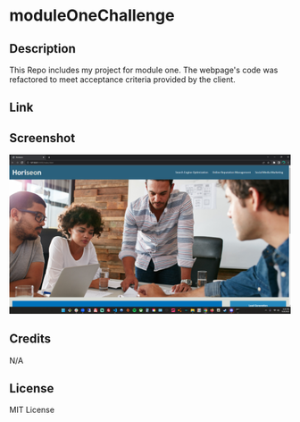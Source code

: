 # moduleOneChallenge


## Description

This Repo includes my project for module one. The webpage's code was refactored to meet acceptance criteria provided by the client. 


## Link



## Screenshot

![Screenshot of Horiseon Webpage.](https://raw.githubusercontent.com/tjb47-dev/moduleOneChallenge/main/assets/images/horiseon.png)

## Credits

N/A

## License

MIT License